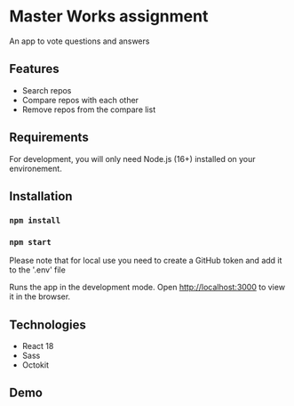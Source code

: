 # Master Works assignment

An app to vote questions and answers

## Features
- Search repos
- Compare repos with each other
- Remove repos from the compare list

## Requirements
For development, you will only need Node.js (16+) installed on your environement.

## Installation

### `npm install`
### `npm start`

Please note that for local use you need to create a GitHub token and add it to the '.env' file

Runs the app in the development mode.
Open [http://localhost:3000](http://localhost:3000) to view it in the browser.

## Technologies

- React 18
- Sass
- Octokit

## Demo


